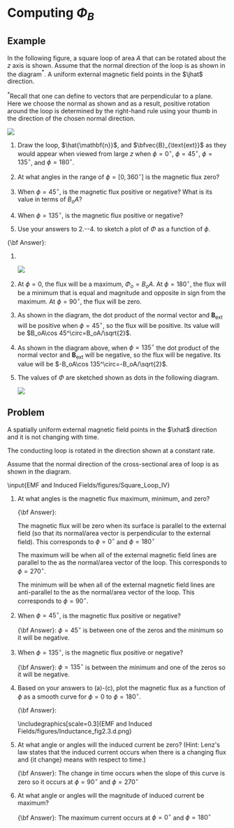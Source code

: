# Computing $\Phi_B$

## Example

In the following figure, a square loop of area $A$ that can be rotated about the $z$ axis is shown. Assume that the normal direction of the loop is as shown in the diagram$^*$. A uniform external magnetic field points in the $\jhat$ direction.

$^*$Recall that one can define to vectors that are perpendicular to a plane. Here we choose the normal as shown and as a result, positive rotation around the loop is determined by the right-hand rule using your thumb in the direction of the chosen normal direction.

<img src="figures/Square_I.svg"/>

1. Draw the loop, $\hat{\mathbf{n}}$, and $\bfvec{B}_{\text{ext}}$ as they would appear when viewed from large $z$ when $\phi=0^\circ$, $\phi=45^\circ$, $\phi=135^\circ$, and $\phi=180^\circ$.

3. At what angles in the range of $\phi=[0,360^\circ]$ is the magnetic flux zero?

2. When $\phi=45^\circ$, is the magnetic flux positive or negative? What is its value in terms of $B_oA$?

4. When $\phi=135^\circ$, is the magnetic flux positive or negative?
 

5. Use your answers to 2.--4. to sketch a plot of $\Phi$ as a function of $\phi$.

{\bf Answer}:

1. &nbsp;

   <img src="figures/Square_I_Solution_A.svg"/>

1. At $\phi=0$, the flux will be a maximum, $\Phi_o=B_oA$. At $\phi=180^\circ$, the flux will be a minimum that is equal and magnitude and opposite in sign from the maximum. At $\phi=90^\circ$, the flux will be zero. 

2. As shown in the diagram, the dot product of the normal vector and $\mathbf{B}_{\text{ext}}$ will be positive when $\phi=45^\circ$, so the flux will be positive. Its value will be $B_oA\cos 45^\circ=B_oA/\sqrt{2}$.

3. As shown in the diagram above, when $\phi=135^\circ$ the dot product of the normal vector and $\mathbf{B}_{\text{ext}}$ will be negative, so the flux will be negative. Its value will be $-B_oA\cos 135^\circ=-B_oA/\sqrt{2}$.

4. The values of $\Phi$ are sketched shown as dots in the following diagram.

   <img src="figures/Square_I_Solution_B.svg"/>

## Problem

A spatially uniform external magnetic field points in the $\xhat$ direction and it is not changing with time.

The conducting loop is rotated in the direction shown at a constant rate.

Assume that the normal direction of the cross-sectional area of loop is as shown in the diagram.

\input{EMF and Induced Fields/figures/Square_Loop_IV}

1.  At what angles is the magnetic flux maximum, minimum, and zero? 

    {\bf Answer}:

    The magnetic flux will be zero when its surface is parallel to the external field (so that its normal/area vector is perpendicular to the external field). This corresponds to $\phi = 0^\circ$ and $\phi = 180^\circ$

    The maximum will be when all of the external magnetic field lines are parallel to the as the normal/area vector of the loop. This corresponds to $\phi = 270^\circ$.

    The minimum will be when all of the external magnetic field lines are anti-parallel to the as the normal/area vector of the loop. This corresponds to $\phi = 90^\circ$.

2.  When $\phi=45^\circ$, is the magnetic flux positive or negative? 

    {\bf Answer}: $\phi = 45^\circ$ is between one of the zeros and the minimum so it will be negative. 

3.  When $\phi=135^\circ$, is the magnetic flux positive or negative? 

    {\bf Answer}: $\phi = 135^\circ$ is between the minimum  and one of the zeros so it will be negative. 

4.  Based on your answers to (a)-(c), plot the magnetic flux as a function of $\phi$ as a smooth curve for $\phi=0$ to $\phi=180^\circ$.

    {\bf Answer}:

    \includegraphics[scale=0.3]{EMF and Induced Fields/figures/Inductance_fig2.3.d.png}

5.  At what angle or angles will the induced current be zero? (Hint: Lenz's law states that the induced current occurs when there is a changing flux and {it change} means with respect to time.)

    {\bf Answer}: The change in time occurs when the slope of this curve is zero so it occurs at $\phi = 90^\circ$ and $\phi = 270^\circ$

6.  At what angle or angles will the magnitude of induced current be maximum?

    {\bf Answer}: The maximum current occurs at $\phi = 0^\circ$ and $\phi = 180^\circ$
